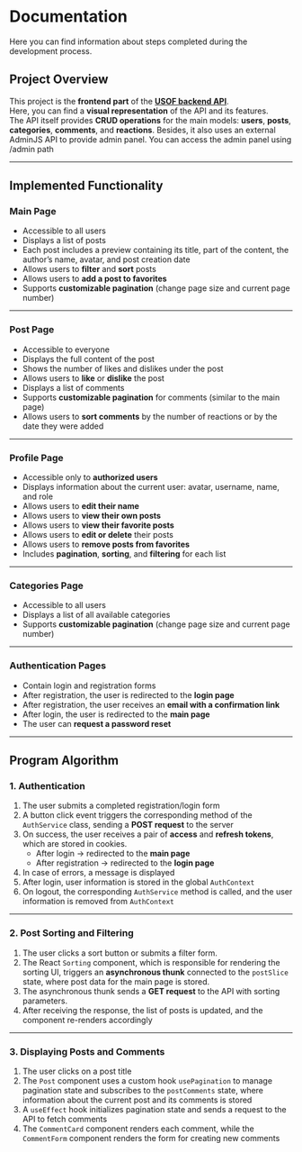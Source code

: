 # Documentation

Here you can find information about steps completed during the development process.

## Project Overview

This project is the **frontend part** of the [**USOF backend API**](https://github.com/Eug4n4/usof-backend).  
Here, you can find a **visual representation** of the API and its features.  
The API itself provides **CRUD operations** for the main models: **users**, **posts**, **categories**, **comments**, and **reactions**. Besides, it also uses an external AdminJS API to provide admin panel. You can access the admin panel using /admin path

---

## Implemented Functionality

### **Main Page**

- Accessible to all users  
- Displays a list of posts  
- Each post includes a preview containing its title, part of the content, the author’s name, avatar, and post creation date  
- Allows users to **filter** and **sort** posts  
- Allows users to **add a post to favorites**  
- Supports **customizable pagination** (change page size and current page number)  

---

### **Post Page**

- Accessible to everyone  
- Displays the full content of the post  
- Shows the number of likes and dislikes under the post  
- Allows users to **like** or **dislike** the post  
- Displays a list of comments  
- Supports **customizable pagination** for comments (similar to the main page)  
- Allows users to **sort comments** by the number of reactions or by the date they were added  

---

### **Profile Page**

- Accessible only to **authorized users**  
- Displays information about the current user: avatar, username, name, and role  
- Allows users to **edit their name**  
- Allows users to **view their own posts**  
- Allows users to **view their favorite posts**  
- Allows users to **edit or delete** their posts  
- Allows users to **remove posts from favorites**  
- Includes **pagination**, **sorting**, and **filtering** for each list  

---

### **Categories Page**

- Accessible to all users  
- Displays a list of all available categories  
- Supports **customizable pagination** (change page size and current page number)  

---

### **Authentication Pages**

- Contain login and registration forms  
- After registration, the user is redirected to the **login page**  
- After registration, the user receives an **email with a confirmation link**  
- After login, the user is redirected to the **main page**  
- The user can **request a password reset**  

---

## Program Algorithm

### **1. Authentication**

1. The user submits a completed registration/login form  
2. A button click event triggers the corresponding method of the `AuthService` class, sending a **POST request** to the server  
3. On success, the user receives a pair of **access** and **refresh tokens**, which are stored in cookies.  
   - After login → redirected to the **main page**  
   - After registration → redirected to the **login page**  
4. In case of errors, a message is displayed  
5. After login, user information is stored in the global `AuthContext`  
6. On logout, the corresponding `AuthService` method is called, and the user information is removed from `AuthContext`

---

### **2. Post Sorting and Filtering**

1. The user clicks a sort button or submits a filter form.  
2. The React `Sorting` component, which is responsible for rendering the sorting UI, triggers an **asynchronous thunk** connected to the `postSlice` state, where post data for the main page is stored.
3. The asynchronous thunk sends a **GET request** to the API with sorting parameters.  
4. After receiving the response, the list of posts is updated, and the component re-renders accordingly  

---

### **3. Displaying Posts and Comments**

1. The user clicks on a post title  
2. The `Post` component uses a custom hook `usePagination` to manage pagination state and subscribes to the `postComments` state, where information about the current post and its comments is stored  
3. A `useEffect` hook initializes pagination state and sends a request to the API to fetch comments  
4. The `CommentCard` component renders each comment, while the `CommentForm` component renders the form for creating new comments  
